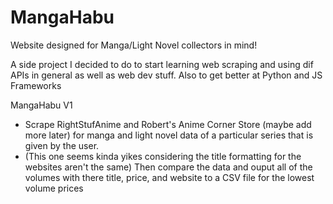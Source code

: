 # MangaHabu
Website designed for Manga/Light Novel collectors in mind!

A side project I decided to do to start learning web scraping and using dif APIs in general as well as web dev stuff. Also to get better at Python and JS Frameworks


MangaHabu V1
- Scrape RightStufAnime and Robert's Anime Corner Store (maybe add more later) for manga and light novel data of a particular series that is given by the user. 
- (This one seems kinda yikes considering the title formatting for the websites aren't the same) Then compare the data and ouput all of the volumes with there title, price, and website to a CSV file for the lowest volume prices
